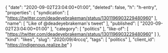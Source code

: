 {
  "date": "2020-09-02T23:04:00+01:00",
  "deleted": false,
  "h": "h-entry",
  "properties": {
    "syndication": [
      "https://twitter.com/deadeyebrakeman/status/1301196903229480960"
    ],
    "name": [
      "Like of @deadeyebrakeman's tweet"
    ],
    "published": [
      "2020-09-02T23:04:00+01:00"
    ],
    "category": [
      "politics"
    ],
    "like-of": [
      "https://twitter.com/deadeyebrakeman/status/1301196903229480960"
    ]
  },
  "kind": "likes",
  "slug": "2020/09/4rccq",
  "tags": [
    "politics"
  ],
  "client_id": "https://indigenous.realize.be"
}
